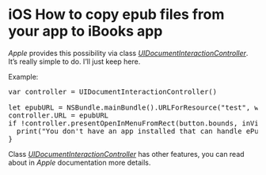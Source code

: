 # iOS How to copy epub files from your app to iBooks app

<i>Apple</i> provides this possibility via class <i><a href="https://developer.apple.com/library/ios/documentation/UIKit/Reference/UIDocumentInteractionController_class/index.html">UIDocumentInteractionController</a></i>. It’s really simple to do. I’ll just keep here.

Example:

<pre>
var controller = UIDocumentInteractionController()

let epubURL = NSBundle.mainBundle().URLForResource("test", withExtension: "epub")
controller.URL = epubURL
if !controller.presentOpenInMenuFromRect(button.bounds, inView: view, animated: true) {
  print("You don't have an app installed that can handle ePub files.")
}
</pre>

Class <i><a href="https://developer.apple.com/library/ios/documentation/UIKit/Reference/UIDocumentInteractionController_class/index.html">UIDocumentInteractionController</a></i> has other features, you can read about in <i>Apple</i> documentation more details.
